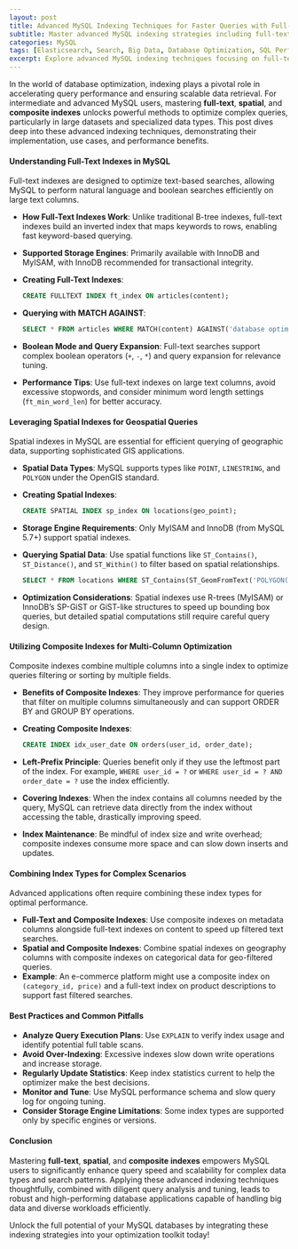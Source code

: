```yaml
---
layout: post
title: Advanced MySQL Indexing Techniques for Faster Queries with Full-Text Spatial and Composite Indexes
subtitle: Master advanced MySQL indexing strategies including full-text, spatial, and composite indexes to optimize query performance and boost scalability.
categories: MySQL
tags: [Elasticsearch, Search, Big Data, Database Optimization, SQL Performance, Indexing Techniques, Spatial Data]
excerpt: Explore advanced MySQL indexing techniques focusing on full-text, spatial, and composite indexes. Learn how to leverage these indexes for faster query execution and improved database performance.
---
```

In the world of database optimization, indexing plays a pivotal role in accelerating query performance and ensuring scalable data retrieval. For intermediate and advanced MySQL users, mastering **full-text**, **spatial**, and **composite indexes** unlocks powerful methods to optimize complex queries, particularly in large datasets and specialized data types. This post dives deep into these advanced indexing techniques, demonstrating their implementation, use cases, and performance benefits.

#### Understanding Full-Text Indexes in MySQL

Full-text indexes are designed to optimize text-based searches, allowing MySQL to perform natural language and boolean searches efficiently on large text columns.

- **How Full-Text Indexes Work**: Unlike traditional B-tree indexes, full-text indexes build an inverted index that maps keywords to rows, enabling fast keyword-based querying.
- **Supported Storage Engines**: Primarily available with InnoDB and MyISAM, with InnoDB recommended for transactional integrity.
- **Creating Full-Text Indexes**:

  ```sql
  CREATE FULLTEXT INDEX ft_index ON articles(content);
  ```

- **Querying with MATCH AGAINST**:

  ```sql
  SELECT * FROM articles WHERE MATCH(content) AGAINST('database optimization' IN NATURAL LANGUAGE MODE);
  ```

- **Boolean Mode and Query Expansion**: Full-text searches support complex boolean operators (`+`, `-`, `*`) and query expansion for relevance tuning.

- **Performance Tips**: Use full-text indexes on large text columns, avoid excessive stopwords, and consider minimum word length settings (`ft_min_word_len`) for better accuracy.

#### Leveraging Spatial Indexes for Geospatial Queries

Spatial indexes in MySQL are essential for efficient querying of geographic data, supporting sophisticated GIS applications.

- **Spatial Data Types**: MySQL supports types like `POINT`, `LINESTRING`, and `POLYGON` under the OpenGIS standard.
- **Creating Spatial Indexes**:

  ```sql
  CREATE SPATIAL INDEX sp_index ON locations(geo_point);
  ```

- **Storage Engine Requirements**: Only MyISAM and InnoDB (from MySQL 5.7+) support spatial indexes.
- **Querying Spatial Data**: Use spatial functions like `ST_Contains()`, `ST_Distance()`, and `ST_Within()` to filter based on spatial relationships.

  ```sql
  SELECT * FROM locations WHERE ST_Contains(ST_GeomFromText('POLYGON(...)'), geo_point);
  ```

- **Optimization Considerations**: Spatial indexes use R-trees (MyISAM) or InnoDB’s SP-GiST or GiST-like structures to speed up bounding box queries, but detailed spatial computations still require careful query design.

#### Utilizing Composite Indexes for Multi-Column Optimization

Composite indexes combine multiple columns into a single index to optimize queries filtering or sorting by multiple fields.

- **Benefits of Composite Indexes**: They improve performance for queries that filter on multiple columns simultaneously and can support ORDER BY and GROUP BY operations.
- **Creating Composite Indexes**:

  ```sql
  CREATE INDEX idx_user_date ON orders(user_id, order_date);
  ```

- **Left-Prefix Principle**: Queries benefit only if they use the leftmost part of the index. For example, `WHERE user_id = ?` or `WHERE user_id = ? AND order_date = ?` use the index efficiently.

- **Covering Indexes**: When the index contains all columns needed by the query, MySQL can retrieve data directly from the index without accessing the table, drastically improving speed.

- **Index Maintenance**: Be mindful of index size and write overhead; composite indexes consume more space and can slow down inserts and updates.

#### Combining Index Types for Complex Scenarios

Advanced applications often require combining these index types for optimal performance.

- **Full-Text and Composite Indexes**: Use composite indexes on metadata columns alongside full-text indexes on content to speed up filtered text searches.
- **Spatial and Composite Indexes**: Combine spatial indexes on geography columns with composite indexes on categorical data for geo-filtered queries.
- **Example**: An e-commerce platform might use a composite index on `(category_id, price)` and a full-text index on product descriptions to support fast filtered searches.

#### Best Practices and Common Pitfalls

- **Analyze Query Execution Plans**: Use `EXPLAIN` to verify index usage and identify potential full table scans.
- **Avoid Over-Indexing**: Excessive indexes slow down write operations and increase storage.
- **Regularly Update Statistics**: Keep index statistics current to help the optimizer make the best decisions.
- **Monitor and Tune**: Use MySQL performance schema and slow query log for ongoing tuning.
- **Consider Storage Engine Limitations**: Some index types are supported only by specific engines or versions.

#### Conclusion

Mastering **full-text**, **spatial**, and **composite indexes** empowers MySQL users to significantly enhance query speed and scalability for complex data types and search patterns. Applying these advanced indexing techniques thoughtfully, combined with diligent query analysis and tuning, leads to robust and high-performing database applications capable of handling big data and diverse workloads efficiently.

Unlock the full potential of your MySQL databases by integrating these indexing strategies into your optimization toolkit today!
